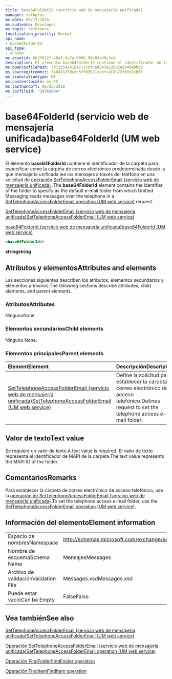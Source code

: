 ```yaml
---
title: base64FolderId (servicio web de mensajería unificada)
manager: sethgros
ms.date: 09/17/2015
ms.audience: Developer
ms.topic: reference
localization_priority: Normal
api_name:
- base64FolderId
api_type:
- schema
ms.assetid: 662f8f2f-49a7-4c7a-9065-98a02a49cfcd
description: El elemento base64FolderId contiene el identificador de la carpeta para especificar como la carpeta de correo electrónico predeterminada desde la que mensajería unificada lee los mensajes a través del teléfono en una solicitud de SetTelephoneAccessFolderEmail operación (servicio web de mensajería unificada).
ms.openlocfilehash: 7d710542418a717c6fcad243a22682e5840ebbd2
ms.sourcegitcommit: 34041125dc8c5f993b21cebfc4f8b72f0fd2cb6f
ms.translationtype: MT
ms.contentlocale: es-ES
ms.lasthandoff: 06/25/2018
ms.locfileid: "19763604"
---
```

# <a name="base64folderid-um-web-service"></a><span data-ttu-id="52050-103">base64FolderId (servicio web de mensajería unificada)</span><span class="sxs-lookup"><span data-stu-id="52050-103">base64FolderId (UM web service)</span></span>

<span data-ttu-id="52050-104">El elemento **base64FolderId** contiene el identificador de la carpeta para especificar como la carpeta de correo electrónico predeterminada desde la que mensajería unificada lee los mensajes a través del teléfono en una solicitud de [operación SetTelephoneAccessFolderEmail (servicio web de mensajería unificada)](settelephoneaccessfolderemail-operation-um-web-service.md) .</span><span class="sxs-lookup"><span data-stu-id="52050-104">The **base64FolderId** element contains the identifier of the folder to specify as the default e-mail folder from which Unified Messaging reads messages over the telephone in a [SetTelephoneAccessFolderEmail operation (UM web service)](settelephoneaccessfolderemail-operation-um-web-service.md) request.</span></span> 
  
[<span data-ttu-id="52050-105">SetTelephoneAccessFolderEmail (servicio web de mensajería unificada)</span><span class="sxs-lookup"><span data-stu-id="52050-105">SetTelephoneAccessFolderEmail (UM web service)</span></span>](settelephoneaccessfolderemail-um-web-service.md)
  
[<span data-ttu-id="52050-106">base64FolderId (servicio web de mensajería unificada)</span><span class="sxs-lookup"><span data-stu-id="52050-106">base64FolderId (UM web service)</span></span>](base64folderid-um-web-service.md)
  
```xml
<base64FolderId/>
```

 <span data-ttu-id="52050-107">**string**</span><span class="sxs-lookup"><span data-stu-id="52050-107">**string**</span></span>
## <a name="attributes-and-elements"></a><span data-ttu-id="52050-108">Atributos y elementos</span><span class="sxs-lookup"><span data-stu-id="52050-108">Attributes and elements</span></span>

<span data-ttu-id="52050-109">Las secciones siguientes describen los atributos, elementos secundarios y elementos primarios.</span><span class="sxs-lookup"><span data-stu-id="52050-109">The following sections describe attributes, child elements, and parent elements.</span></span>
  
### <a name="attributes"></a><span data-ttu-id="52050-110">Atributos</span><span class="sxs-lookup"><span data-stu-id="52050-110">Attributes</span></span>

<span data-ttu-id="52050-111">Ninguno</span><span class="sxs-lookup"><span data-stu-id="52050-111">None</span></span>
  
### <a name="child-elements"></a><span data-ttu-id="52050-112">Elementos secundarios</span><span class="sxs-lookup"><span data-stu-id="52050-112">Child elements</span></span>

<span data-ttu-id="52050-113">Ninguno.</span><span class="sxs-lookup"><span data-stu-id="52050-113">None.</span></span>
  
### <a name="parent-elements"></a><span data-ttu-id="52050-114">Elementos principales</span><span class="sxs-lookup"><span data-stu-id="52050-114">Parent elements</span></span>

|<span data-ttu-id="52050-115">**Element**</span><span class="sxs-lookup"><span data-stu-id="52050-115">**Element**</span></span>|<span data-ttu-id="52050-116">**Descripción**</span><span class="sxs-lookup"><span data-stu-id="52050-116">**Description**</span></span>|
|:-----|:-----|
|[<span data-ttu-id="52050-117">SetTelephoneAccessFolderEmail (servicio web de mensajería unificada)</span><span class="sxs-lookup"><span data-stu-id="52050-117">SetTelephoneAccessFolderEmail (UM web service)</span></span>](settelephoneaccessfolderemail-um-web-service.md) <br/> |<span data-ttu-id="52050-118">Define la solicitud para establecer la carpeta de correo electrónico de acceso telefónico.</span><span class="sxs-lookup"><span data-stu-id="52050-118">Defines request to set the telephone access e-mail folder.</span></span>  <br/> |
   
## <a name="text-value"></a><span data-ttu-id="52050-119">Valor de texto</span><span class="sxs-lookup"><span data-stu-id="52050-119">Text value</span></span>

<span data-ttu-id="52050-120">Se requiere un valor de texto.</span><span class="sxs-lookup"><span data-stu-id="52050-120">A text value is required.</span></span> <span data-ttu-id="52050-121">El valor de texto representa el identificador de MAPI de la carpeta.</span><span class="sxs-lookup"><span data-stu-id="52050-121">The text value represents the MAPI ID of the folder.</span></span>
  
## <a name="remarks"></a><span data-ttu-id="52050-122">Comentarios</span><span class="sxs-lookup"><span data-stu-id="52050-122">Remarks</span></span>

<span data-ttu-id="52050-123">Para establecer la carpeta de correo electrónico de acceso telefónico, use la [operación de SetTelephoneAccessFolderEmail (servicio web de mensajería unificada)](settelephoneaccessfolderemail-operation-um-web-service.md).</span><span class="sxs-lookup"><span data-stu-id="52050-123">To set the telephone access e-mail folder, use the [SetTelephoneAccessFolderEmail operation (UM web service)](settelephoneaccessfolderemail-operation-um-web-service.md).</span></span>
  
## <a name="element-information"></a><span data-ttu-id="52050-124">Información del elemento</span><span class="sxs-lookup"><span data-stu-id="52050-124">Element information</span></span>

|||
|:-----|:-----|
|<span data-ttu-id="52050-125">Espacio de nombres</span><span class="sxs-lookup"><span data-stu-id="52050-125">Namespace</span></span>  <br/> |http://schemas.microsoft.com/exchange/services/2006/messages  <br/> |
|<span data-ttu-id="52050-126">Nombre de esquema</span><span class="sxs-lookup"><span data-stu-id="52050-126">Schema Name</span></span>  <br/> |<span data-ttu-id="52050-127">Mensajes</span><span class="sxs-lookup"><span data-stu-id="52050-127">Messages</span></span>  <br/> |
|<span data-ttu-id="52050-128">Archivo de validación</span><span class="sxs-lookup"><span data-stu-id="52050-128">Validation File</span></span>  <br/> |<span data-ttu-id="52050-129">Messages.xsd</span><span class="sxs-lookup"><span data-stu-id="52050-129">Messages.xsd</span></span>  <br/> |
|<span data-ttu-id="52050-130">Puede estar vacío</span><span class="sxs-lookup"><span data-stu-id="52050-130">Can be Empty</span></span>  <br/> |<span data-ttu-id="52050-131">False</span><span class="sxs-lookup"><span data-stu-id="52050-131">False</span></span>  <br/> |
   
## <a name="see-also"></a><span data-ttu-id="52050-132">Vea también</span><span class="sxs-lookup"><span data-stu-id="52050-132">See also</span></span>



[<span data-ttu-id="52050-133">SetTelephoneAccessFolderEmail (servicio web de mensajería unificada)</span><span class="sxs-lookup"><span data-stu-id="52050-133">SetTelephoneAccessFolderEmail (UM web service)</span></span>](settelephoneaccessfolderemail-um-web-service.md)
  
[<span data-ttu-id="52050-134">Operación SetTelephoneAccessFolderEmail (servicio web de mensajería unificada)</span><span class="sxs-lookup"><span data-stu-id="52050-134">SetTelephoneAccessFolderEmail operation (UM web service)</span></span>](settelephoneaccessfolderemail-operation-um-web-service.md)
  
[<span data-ttu-id="52050-135">Operación FindFolder</span><span class="sxs-lookup"><span data-stu-id="52050-135">FindFolder operation</span></span>](findfolder-operation.md)
  
[<span data-ttu-id="52050-136">Operación FindItem</span><span class="sxs-lookup"><span data-stu-id="52050-136">FindItem operation</span></span>](finditem-operation.md)

